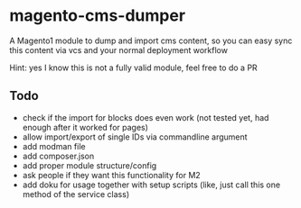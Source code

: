 # magento-cms-dumper
A Magento1 module to dump and import cms content, so you can easy sync this content via vcs and your normal deployment workflow

Hint: yes I know this is not a fully valid module, feel free to do a PR

## Todo

* check if the import for blocks does even work (not tested yet, had enough after it worked for pages)
* allow import/export of single IDs via commandline argument
* add modman file
* add composer.json
* add proper module structure/config
* ask people if they want this functionality for M2
* add doku for usage together with setup scripts (like, just call this one method of the service class)

